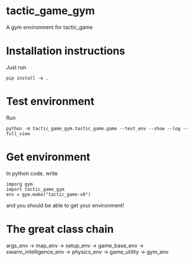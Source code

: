 # tactic_game_gym
A gym environment for tactic_game

# Installation instructions
Just run
```
pip install -e .
```
# Test environment
Run
```
python -m tactic_game_gym.tactic_game.game --test_env --show --log --full_view

```
# Get environment
In python code, write
```
imporg gym
import tactic_game_gym
env = gym.make("tactic_game-v0")
```
and you should be able to get your environment!

# The great class chain
args_env -> map_env -> setup_env -> game_base_env -> swarm_intelligence_env -> physics_env -> game_utility -> gym_env
